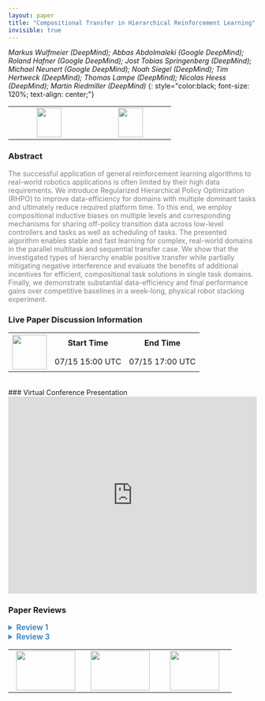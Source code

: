 ```yaml
---
layout: paper
title: "Compositional Transfer in Hierarchical Reinforcement Learning"
invisible: true
---
```

*Markus Wulfmeier (DeepMind); Abbas Abdolmaleki (Google DeepMind); Roland Hafner (Google DeepMind); Jost Tobias Springenberg (DeepMind); Michael Neunert (Google DeepMind); Noah Siegel (DeepMind); Tim Hertweck (DeepMind); Thomas Lampe (DeepMind); Nicolas Heess (DeepMind); Martin Riedmiller (DeepMind)*
{: style="color:black; font-size: 120%; text-align: center;"}

<table width="30%"> <tr>
<td style="width: 20%; text-align: center;"><a href="http://www.roboticsproceedings.org/rss16/p054.pdf"><img src="{{ site.baseurl }}/images/paper_link.png"
width = "50"  height = "60"/> </a> </td>

<td style="width: 20%; text-align: center;"><a href="https://sites.google.com/corp/view/rhpo"><img src="{{ site.baseurl }}/images/website_link.png"
width = "50"  height = "60"/> </a> </td>

</tr></table>

### Abstract
<html><p style="color:gray; font-size: 100%; text-align: justified;">
The successful application of general reinforcement learning algorithms to real-world robotics applications is often limited by their high data requirements. We introduce Regularized Hierarchical Policy Optimization (RHPO) to improve data-efficiency for domains with multiple dominant tasks and ultimately reduce required platform time. To this end, we employ compositional inductive biases on multiple levels and corresponding mechanisms for sharing off-policy transition data across low-level controllers and tasks as well as scheduling of tasks. The presented algorithm enables stable and fast learning for complex, real-world domains in the parallel multitask and sequential transfer case. We show that the investigated types of hierarchy enable positive transfer while partially mitigating negative interference and evaluate the benefits of additional incentives for efficient, compositional task solutions in single task domains. Finally, we demonstrate substantial data-efficiency and final performance gains over competitive baselines in a week-long, physical robot stacking experiment. 
</p></html>

### Live Paper Discussion Information
<html>
<table width="50%">
<tr> <th rowspan="2"><a href="https://pheedloop.com/rss2020/virtual/"><img src="{{ site.baseurl }}/images/pheedloop_link.png" width = "70"  height = "70"/> </a> </th> <th> Start Time </th> <th> End Time </th> </tr>
<tr> <td> 07/15 15:00 UTC </td><td> 07/15 17:00 UTC </td></tr>
</table> <br> </html>
### Virtual Conference Presentation
<iframe width="100%" height="400" src="https://www.youtube.com/embed/n77-qYuzRBM" frameborder="0" allow="accelerometer; autoplay; encrypted-media; gyroscope; picture-in-picture" allowfullscreen></iframe>

### Paper Reviews
<details><summary style="font-size:110%; color:#438BCA; cursor: pointer;"><b> Review 1</b></summary>
<p style="color:gray; font-size: 100%; text-align: justified; white-space: pre-line">
The authors propose an interesting approach to HRL and present a well-thought out approach to the problem of compositionally learning skills and their sequencing. The preliminary and methods sections are well-written and descriptive of the approach and extensive simulation and ablation studies are done. The approach is promising and I look forward to future iterations of it.

Regarding the technical content of the paper, I have two comments that may improve the paper if addressed. First, the authors acknowledge that the number of components have to be specified externally and demonstrate robustness in the appendix. However, the tasks studied and tested on are all within distribution and I wonder how well the approach would work for out of distribution tasks or variations. For example, if the block sizes were to change or their physical properties altered, or if the task was to make pyramids instead of a vertical stack, or to balance a block on its edge as its side rests on another block, how well would the sub-policies learned generalize?

Second, the approach’s sample-efficiency is clearly demonstrated when significant sequential sub-tasks are required to achieve a specific over-all task (see Fig. 3 Fig. 4 lower panels). I am curious why the authors did not choose to benchmark their approaches against the 3 citations below rather than the monolithic SAC or SAC-Independent. Comparing policies with additional information (existence and number of components) to those without would expect to yield performance increases (which is great); however, it would not necessarily demonstrate state-of-the-art results. I understand that implementing other people’s work may prove a significant challenge, but it would be great if it were possible to see the relative performance of the approaches. I am also curious, in the cases were the policies do not asymptote to the same expected return, is the optimal solution actually found, or a refactoring/change of components may yield a better policy with higher expected return?

@inproceedings{kulkarni2016hierarchical,
  title={Hierarchical deep reinforcement learning: Integrating temporal abstraction and intrinsic motivation},
  author={Kulkarni, Tejas D and Narasimhan, Karthik and Saeedi, Ardavan and Tenenbaum, Josh},
  booktitle={Advances in neural information processing systems},
  pages={3675--3683},
  year={2016}
}

@inproceedings{vezhnevets2017feudal,
  title={Feudal networks for hierarchical reinforcement learning},
  author={Vezhnevets, Alexander Sasha and Osindero, Simon and Schaul, Tom and Heess, Nicolas and Jaderberg, Max and Silver, David and Kavukcuoglu, Koray},
  booktitle={Proceedings of the 34th International Conference on Machine Learning-Volume 70},
  pages={3540--3549},
  year={2017},
  organization={JMLR. org}
}

@inproceedings{nachum2018data,
  title={Data-efficient hierarchical reinforcement learning},
  author={Nachum, Ofir and Gu, Shixiang Shane and Lee, Honglak and Levine, Sergey},
  booktitle={Advances in Neural Information Processing Systems},
  pages={3303--3313},
  year={2018}
}
</p> </details>

<details><summary style="font-size:110%; color:#438BCA; cursor: pointer;"><b> Review 3</b></summary>
<p style="color:gray; font-size: 100%; text-align: justified; white-space: pre-line">
This paper proposes a way to train a hierarchical policy with compositional structure from off-policy data and in a multi-task setting.
The proposed structure factorizes the policy into a high-level one, which depends on the task index and determines a discrete option, and a low-level one, which is conditioned on high-level options but independent of tasks.
To make training amenable, the paper proposes to first estimate a non-parametric policy as an intermediate goal from off-policy data (SAC-U learning), and then perform EM update to fit the target policy towards this goal.
Both stages adopt trust-region-like constraints to regularize policy update for a robust optimization. 
The results, experimenting with piling and cleaning blocks in both simulation and real world, demonstrate the effectiveness of proposed compositional hierarchy and policy shift constraints.

The clarity of the paper is okay. The authors are trying to condensate many things to respect the page limit, with referring to many previous works and a lengthy appendix.
I don't have much experience about specific techniques that are used as building blocks. Hence I didn't feel this is an easy read but was still able to get the main messages. 

The topic of improving data efficiency in robot learning is important and the idea of composing/transferring modular sub-task skills is not ground-breaking novel.
However, the algorithm is developed with many practical considerations, such as allowing for off-policy data, flexible policy form, trust-region constraints and fewer asynchronous actors. These make a potential for the algorithm to be used as a standard framework.
The experiments are thorough to me, especially the one-week long real robot experiment. The reviewer also appreciates the experiment details and assessment about the regularization sensitivity, which facilitate reproduction for ones having sufficient hardware. 

I roughly checked the derivations in the paper and appendix. Looked all right to me.

It is not clear for me to see the point made in introduction (Page 1, 4th parag): "(3) switching between the execution of policies for different tasks within a single episode leads to effective exploration". There seems no related discussion about the exploration effectiveness in the experiment section. 

The results on multitask learning and composing low-level policies to solve new task show different difficulty levels of sub-tasks. It would be great that the authors could discuss the potential of conducting non-uniform task sampling, e.g. in the context of curriculum learning.

Also, reporting statistics with 3 runs concerned me a little bit. I would suggest trying 5 or 10 random seeds, at least for the simulation experiments. 

Other minor issues:

1. Annotations in Fig. 2 and Appendix Fig. 10 & 11 are hardly readable.

2. Appendix, Page 1, last parag, "where \mathcal{D}...": should be \mathcal{T}.


</p> </details>

<table width="100%"><tr><td style="width: 30%; text-align: center;"><a href="{{ site.baseurl }}/program/papers/53"> <img src="{{ site.baseurl }}/images/previous_icon.png" width = "120"  height = "80"/> </a> </td>

<td style="width: 30%; text-align: center;"><a href="{{ site.baseurl }}/program/papers"> <img src="{{ site.baseurl }}/images/overview_icon.png" width = "120"  height = "80"/> </a> </td> 

<td style="width: 30%; text-align: center;"><a href="{{ site.baseurl }}/program/papers/55"> <img src="{{ site.baseurl }}/images/next_icon.png" width = "100"  height = "80"/> </a> </td> 

</tr></table>

